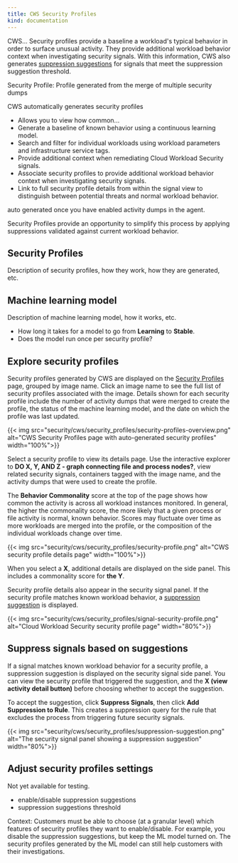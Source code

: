 ```yaml
---
title: CWS Security Profiles
kind: documentation
---
```


CWS... Security profiles provide a baseline a workload's typical behavior in order to surface unusual activity. They provide additional workload behavior context when investigating security signals. With this information, CWS also generates [suppression suggestions](#suppress-signals-based-on-suggested-actions) for signals that meet the suppression suggestion threshold.

Security Profile: Profile generated from the merge of multiple security dumps

CWS automatically generates security profiles

- Allows you to view how common...
- Generate a baseline of known behavior using a continuous learning model.
- Search and filter for individual workloads using workload parameters and infrastructure service tags.
- Provide additional context when remediating Cloud Workload Security signals.
- Associate security profiles to provide additional workload behavior context when investigating security signals.
- Link to full security profile details from within the signal view to distinguish between potential threats and normal workload behavior.

auto generated once you have enabled activity dumps in the agent.

Security Profiles provide an opportunity to simplify this process by applying suppressions validated against current workload behavior.

## Security Profiles

Description of security profiles, how they work, how they are generated, etc.

## Machine learning model

Description of machine learning model, how it works, etc.

- How long it takes for a model to go from **Learning** to **Stable**.
- Does the model run once per security profile?

## Explore security profiles

Security profiles generated by CWS are displayed on the [Security Profiles][1] page, grouped by image name. Click an image name to see the full list of security profiles associated with the image. Details shown for each security profile include the number of activity dumps that were merged to create the profile, the status of the machine learning model, and the date on which the profile was last updated.

{{< img src="security/cws/security_profiles/security-profiles-overview.png" alt="CWS Security Profiles page with auto-generated security profiles" width="100%">}}

Select a security profile to view its details page. Use the interactive explorer to **DO X, Y, AND Z - graph connecting file and process nodes?**, view related security signals, containers tagged with the image name, and the activity dumps that were used to create the profile.

The **Behavior Commonality** score at the top of the page shows how common the activity is across all workload instances monitored. In general, the higher the commonality score, the more likely that a given process or file activity is normal, known behavior. Scores may fluctuate over time as more workloads are merged into the profile, or the composition of the individual workloads change over time.

{{< img src="security/cws/security_profiles/security-profile.png" alt="CWS security profile details page" width="100%">}}

When you select a **X**, additional details are displayed on the side panel. This includes a commonality score for **the Y**.

Security profile details also appear in the security signal panel. If the security profile matches known workload behavior, a [suppression suggestion](#suppress-signals-based-on-suggestions) is displayed.

{{< img src="security/cws/security_profiles/signal-security-profile.png" alt="Cloud Workload Security security profile page" width="80%">}}

## Suppress signals based on suggestions

If a signal matches known workload behavior for a security profile, a suppression suggestion is displayed on the security signal side panel. You can view the security profile that triggered the suggestion, and the **X (view activity detail button)** before choosing whether to accept the suggestion.

To accept the suggestion, click **Suppress Signals**, then click **Add Suppression to Rule**. This creates a suppression query for the rule that excludes the process from triggering future security signals.

{{< img src="security/cws/security_profiles/suppression-suggestion.png" alt="The security signal panel showing a suppression suggestion" width="80%">}}

## Adjust security profiles settings

Not yet available for testing.

- enable/disable suppression suggestions
- suppression suggestions threshold

Context: Customers must be able to choose (at a granular level) which features of security profiles they want to enable/disable. For example, you disable the suppression suggestions, but keep the ML model turned on. The security profiles generated by the ML model can still help customers with their investigations.

[1]: https://app.datadoghq.com/security/workload/profiles